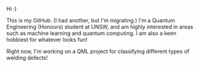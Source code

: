 Hi :)

This is my GitHub. (I had another, but I'm migrating.) I'm a Quantum Engineering (Honours) student at UNSW, and am highly interested in areas such as machine learning and quantum computing. I am also a keen hobbiest for whatever looks fun!

Right now, I'm working on a QML project for classifying different types of welding defects!
